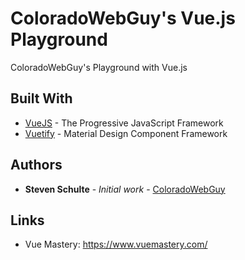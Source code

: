 # ColoradoWebGuy's Vue.js Playground

ColoradoWebGuy's Playground with Vue.js

## Built With

* [VueJS](https://vuejs.org/) - The Progressive JavaScript Framework
* [Vuetify](https://vuetifyjs.com/en/) - Material Design Component Framework

## Authors

* **Steven Schulte** - *Initial work* - [ColoradoWebGuy](https://github.com/ColoradoWebGuy)

## Links

* Vue Mastery: https://www.vuemastery.com/
